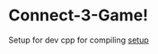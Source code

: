 # Connect-3-Game!
Setup for dev cpp for compiling
[setup](https://user-images.githubusercontent.com/76782748/165747983-dda858c0-58e4-4b57-b6f7-cc0863b5e6d7.jpg)
